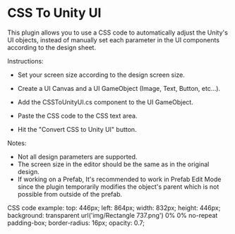# CSS To Unity UI


This plugin allows you to use a CSS code to automatically adjust the Unity's UI objects, instead of manually set each parameter in the UI components according to the design sheet.


Instructions:

- Set your screen size according to the design screen size.

- Create a UI Canvas and a UI GameObject (Image, Text, Button, etc...).

- Add the CSSToUnityUI.cs component to the UI GameObject.

- Paste the CSS code to the CSS text area.

- Hit the "Convert CSS to Unity UI" button.


Notes:

- Not all design parameters are supported.
- The screen size in the editor should be the same as in the original design.
- If working on a Prefab, It's recommended to work in Prefab Edit Mode since the plugin temporarily modifies the object's parent which is not possible from outside of the prefab.


CSS code example:
top: 446px;
left: 864px;
width: 832px;
height: 446px;
background: transparent url('img/Rectangle 737.png') 0% 0% no-repeat padding-box;
border-radius: 16px;
opacity: 0.7;
